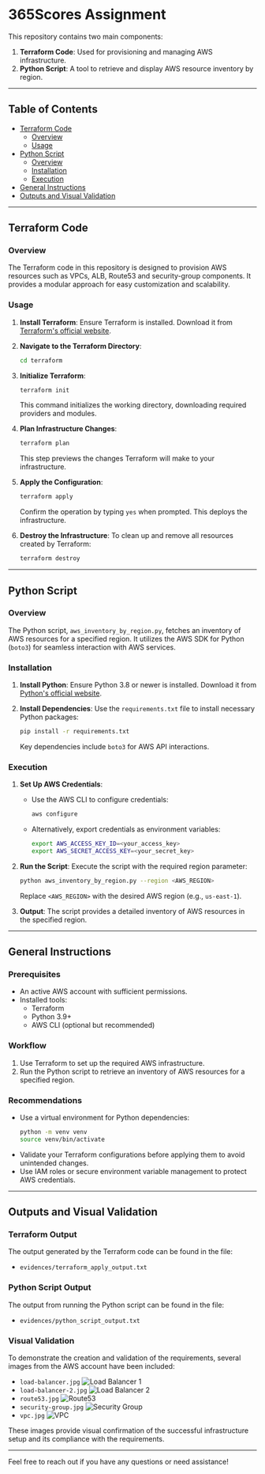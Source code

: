 
# 365Scores Assignment

This repository contains two main components:

1. **Terraform Code**: Used for provisioning and managing AWS infrastructure.
2. **Python Script**: A tool to retrieve and display AWS resource inventory by region.

---

## Table of Contents
- [Terraform Code](#terraform-code)
  - [Overview](#overview)
  - [Usage](#usage)
- [Python Script](#python-script)
  - [Overview](#overview-1)
  - [Installation](#installation)
  - [Execution](#execution)
- [General Instructions](#general-instructions)
- [Outputs and Visual Validation](#outputs-and-visual-validation)

---

## Terraform Code

### Overview
The Terraform code in this repository is designed to provision AWS resources such as VPCs, ALB, Route53 and security-group components. It provides a modular approach for easy customization and scalability.

### Usage

1. **Install Terraform**: Ensure Terraform is installed. Download it from [Terraform's official website](https://www.terraform.io/).

2. **Navigate to the Terraform Directory**:
   ```bash
   cd terraform
   ```

3. **Initialize Terraform**:
   ```bash
   terraform init
   ```
   This command initializes the working directory, downloading required providers and modules.

4. **Plan Infrastructure Changes**:
   ```bash
   terraform plan
   ```
   This step previews the changes Terraform will make to your infrastructure.

5. **Apply the Configuration**:
   ```bash
   terraform apply
   ```
   Confirm the operation by typing `yes` when prompted. This deploys the infrastructure.

6. **Destroy the Infrastructure**:
   To clean up and remove all resources created by Terraform:
   ```bash
   terraform destroy
   ```

---

## Python Script

### Overview
The Python script, `aws_inventory_by_region.py`, fetches an inventory of AWS resources for a specified region. It utilizes the AWS SDK for Python (`boto3`) for seamless interaction with AWS services.

### Installation

1. **Install Python**: Ensure Python 3.8 or newer is installed. Download it from [Python's official website](https://www.python.org/).

2. **Install Dependencies**: Use the `requirements.txt` file to install necessary Python packages:
   ```bash
   pip install -r requirements.txt
   ```
   Key dependencies include `boto3` for AWS API interactions.

### Execution

1. **Set Up AWS Credentials**:
   - Use the AWS CLI to configure credentials:
     ```bash
     aws configure
     ```
   - Alternatively, export credentials as environment variables:
     ```bash
     export AWS_ACCESS_KEY_ID=<your_access_key>
     export AWS_SECRET_ACCESS_KEY=<your_secret_key>
     ```

2. **Run the Script**:
   Execute the script with the required region parameter:
   ```bash
   python aws_inventory_by_region.py --region <AWS_REGION>
   ```
   Replace `<AWS_REGION>` with the desired AWS region (e.g., `us-east-1`).

3. **Output**:
   The script provides a detailed inventory of AWS resources in the specified region.

---

## General Instructions

### Prerequisites
- An active AWS account with sufficient permissions.
- Installed tools:
  - Terraform
  - Python 3.9+
  - AWS CLI (optional but recommended)

### Workflow
1. Use Terraform to set up the required AWS infrastructure.
2. Run the Python script to retrieve an inventory of AWS resources for a specified region.

### Recommendations
- Use a virtual environment for Python dependencies:
  ```bash
  python -m venv venv
  source venv/bin/activate 
  ```
- Validate your Terraform configurations before applying them to avoid unintended changes.
- Use IAM roles or secure environment variable management to protect AWS credentials.

---
## Outputs and Visual Validation

### Terraform Output
The output generated by the Terraform code can be found in the file:
- `evidences/terraform_apply_output.txt`

### Python Script Output
The output from running the Python script can be found in the file:
- `evidences/python_script_output.txt`

### Visual Validation
To demonstrate the creation and validation of the requirements, several images from the AWS account have been included:
- `load-balancer.jpg`
![Load Balancer 1](evidences/load-balancer.jpg)
- `load-balancer-2.jpg`
![Load Balancer 2](evidences/load-balancer-2.jpg)
- `route53.jpg`
![Route53](evidences/route53.jpg)
- `security-group.jpg`
![Security Group](evidences/security-group.jpg)
- `vpc.jpg`
![VPC](evidences/vpc.jpg)

These images provide visual confirmation of the successful infrastructure setup and its compliance with the requirements.

---
Feel free to reach out if you have any questions or need assistance!
